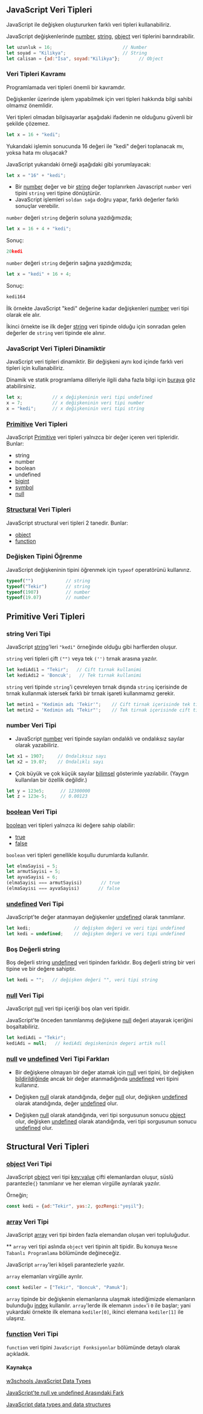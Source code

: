 ## JavaScript Veri Tipleri
JavaScript ile değişken oluştururken farklı veri tipleri kullanabiliriz.

JavaScript değişkenlerinde [number](##"sayı"), [string](## "metin"), [object](## "nesne") veri tiplerini barındırabilir.

```javascript
let uzunluk = 16;                          // Number
let soyad = "Kilikya";                     // String
let calisan = {ad:"İsa", soyad:"Kilikya"};       // Object
```

### Veri Tipleri Kavramı
Programlamada veri tipleri önemli bir kavramdır.

Değişkenler üzerinde işlem yapabilmek için veri tipleri hakkında bilgi sahibi olmamız önemlidir.

Veri tipleri olmadan bilgisayarlar aşağıdaki ifadenin ne olduğunu güvenli bir şekilde çözemez.

```javascript
let x = 16 + "kedi";
```

Yukarıdaki işlemin sonucunda 16 değeri ile "kedi" değeri toplanacak mı, yoksa hata mı oluşacak?

JavaScript yukarıdaki örneği aşağıdaki gibi yorumlayacak:

```javascript
let x = "16" + "kedi";
```

- Bir [number](##"sayı") değer ve bir [string](## "metin") değer toplanırken Javascript `number` veri tipini `string` veri tipine dönüştürür.
- JavaScript işlemleri `soldan sağa` doğru yapar, farklı değerler farklı sonuçlar verebilir.

`number` değeri `string` değerin soluna yazdığımızda;

```javascript
let x = 16 + 4 + "kedi";
```

Sonuç:

```javascript
20kedi
```

`number` değeri `string` değerin sağına yazdığımızda;

```javascript
let x = "kedi" + 16 + 4;
```

Sonuç:

```javascript
kedi164
```

İlk örnekte JavaScript "kedi" değerine kadar değişkenleri [number](##"sayı") veri tipi olarak ele alır.

İkinci örnekte ise ilk değer [string](## "metin") veri tipinde olduğu için sonradan gelen değerler de `string` veri tipinde ele alınır.

### JavaScript Veri Tipleri Dinamiktir
JavaScript veri tipleri dinamiktir. Bir değişkeni aynı kod içinde farklı veri tipleri için kullanabiliriz.

Dinamik ve statik programlama dilleriyle ilgili daha fazla bilgi için [buraya](https://www.kadir.xyz/yazi/65/statik-ve-dinamik-programlama-dillerinin-farklari) göz atabilirsiniz.

```javascript
let x;           // x değişkeninin veri tipi undefined
x = 7;           // x değişkeninin veri tipi number
x = "kedi";      // x değişkeninin veri tipi string
```

### [Primitive](## "Temel") Veri Tipleri
JavaScript [Primitive](## "Temel") veri tipleri yalnızca bir değer içeren veri tipleridir. Bunlar:
- string
- number
- boolean
- undefined
- [bigint](## "Diğer veri tiplerine oranla az kullanılır.")
- [symbol](## "Diğer veri tiplerine oranla az kullanılır.")
- [null](## "Özel bir primitive veri tipidir. Özel kullanım alanları vardır.")

### [Structural](## "Yapısal") Veri Tipleri
JavaScript structural veri tipleri 2 tanedir. Bunlar:
- [object](## "nesne")
- [function](## "fonksiyon")

### Değişken Tipini Öğrenme
JavaScript değişkeninin tipini öğrenmek için `typeof` operatörünü kullanırız.

```javascript
typeof("")            // string
typeof("Tekir")       // string
typeof(1907)          // number
typeof(19.07)         // number
```

## Primitive Veri Tipleri

### string Veri Tipi
JavaScript [string](## "metin")'leri `"kedi"` örneğinde olduğu gibi harflerden oluşur.

`string` veri tipleri çift `("")` veya tek `('')` tırnak arasına yazılır.

```javascript
let kediAdi1 = "Tekir";   // Cift tırnak kullanimi
let kediAdi2 = 'Boncuk';   // Tek tırnak kullanimi
```

`string` veri tipinde `string`'i çevreleyen tırnak dışında `string` içerisinde de tırnak kullanmak istersek farklı bir tırnak işareti kullanmamız gerekir.

```javascript
let metin1 = "Kedimin adı 'Tekir'";    // Cift tirnak içerisinde tek tirnak
let metin2 = 'Kedimin adı "Tekir"';    // Tek tirnak içerisinde cift tirnak
```

### number Veri Tipi
- JavaScript [number](##"sayı") veri tipinde sayıları ondalıklı ve ondalıksız sayılar olarak yazabiliriz.

```javascript
let x1 = 1907;     // Ondalıksız sayı
let x2 = 19.07;    // Ondalıklı sayı
```
- Çok büyük ve çok küçük sayılar [bilimsel](## "üstel") gösterimle yazılabilir.
(Yaygın kullanılan bir özellik değildir.)

```javascript
let y = 123e5;      // 12300000
let z = 123e-5;     // 0.00123
```

### [boolean](## "mantıksal") Veri Tipi
[boolean](## "mantıksal") veri tipleri yalnızca iki değere sahip olabilir:
- [true](## "doğru")
- [false](## "yanlış")

`boolean` veri tipleri genellikle koşullu durumlarda kullanılır.

```javascript
let elmaSayisi = 5;
let armutSayisi = 5;
let ayvaSayisi = 6;
(elmaSayisi === armutSayisi)       // true
(elmaSayisi === ayvaSayisi)       // false
```

### [undefined](## "tanımsız") Veri Tipi
JavaScript'te değer atanmayan değişkenler [undefined](## "tanımsız") olarak tanımlanır.

```javascript
let kedi;                // değişken değeri ve veri tipi undefined
let kedi = undefined;    // değişken değeri ve veri tipi undefined
```

### Boş Değerli string
Boş değerli string [undefined](## "tanımsız") veri tipinden farklıdır. Boş değerli string bir veri tipine ve bir değere sahiptir.

```javascript
let kedi = "";   // değişken değeri "", veri tipi string
```

### [null](## "boş") Veri Tipi
JavaScript [null](## "boş") veri tipi içeriği boş olan veri tipidir.

JavaScript'te önceden tanımlanmış değişkene [null](## "boş") değeri atayarak içeriğini boşaltabiliriz.

```javascript
let kediAdi = "Tekir";
kediAdi = null;   // kediAdi degiskeninin degeri artik null
```

### [null](## "boş") ve [undefined](## "tanımsız") Veri Tipi Farkları
- Bir değişkene olmayan bir değer atamak için [null](## "boş") veri tipini, bir değişken [bildirildiğinde](## "yeni bir değişken oluşturulduğunda") ancak bir değer atanmadığında [undefined](## "tanımsız") veri tipini kullanırız.

- Değişken [null](## "boş") olarak atandığında, değer [null](## "boş") olur, değişken [undefined](## "tanımsız") olarak atandığında, değer [undefined](## "tanımsız") olur.

- Değişken [null](## "boş") olarak atandığında, veri tipi sorgusunun sonucu [object](## "nesne") olur, değişken [undefined](## "tanımsız") olarak atandığında, veri tipi sorgusunun sonucu [undefined](## "tanımsız") olur.

## Structural Veri Tipleri

### [object](## "nesne") Veri Tipi
JavaScript [object](## "nesne") veri tipi [key:value](## "anahtar:değer") çifti elemanlardan oluşur, süslü parantezle`{}` tanımlanır ve her eleman virgülle ayrılarak yazılır.

Örneğin;

```javascript
const kedi = {ad:"Tekir", yas:2, gozRengi:"yeşil"};
```

### [array](## "dizi") Veri Tipi
JavaScript [array](## "dizi") veri tipi birden fazla elemandan oluşan veri topluluğudur.

** `array` veri tipi aslında `object` veri tipinin alt tipidir. Bu konuya `Nesne Tabanlı Programlama` bölümünde değineceğiz. 

JavaScript `array`'leri köşeli parantezlerle yazılır.

`array` elemanları virgülle ayrılır.

```javascript
const kediler = ["Tekir", "Boncuk", "Pamuk"];
```

`array` tipinde bir değişkenin elemanlarına ulaşmak istediğimizde elemanların bulunduğu [index](## "sıra") kullanılır. `array`'lerde ilk elemanın `index`'i `0` ile başlar; yani yukardaki örnekte ilk elemana `kediler[0]`, ikinci elemana `kediler[1]` ile ulaşırız.

### [function](## "fonksiyon") Veri Tipi
`function` veri tipini `JavaScript Fonksiyonlar` bölümünde detaylı olarak açıkladık.


#### Kaynakça

[w3schools JavaScript Data Types](https://www.w3schools.com/js/js_datatypes.asp)

[JavaScript'te null ve undefined Arasındaki Fark](https://tr.strephonsays.com/null-and-vs-undefined-in-javascript-7311#:~:text=Veriler%20de%C4%9Fi%C5%9Fkenler%20halinde%20saklan%C4%B1r.,ancak%20bir%20de%C4%9Fer%20atanmad%C4%B1%C4%9F%C4%B1nda)

[JavaScript data types and data structures](https://developer.mozilla.org/en-US/docs/Web/JavaScript/Data_structures#primitive_values)





